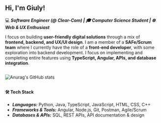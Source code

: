 ## Hi, I'm Giuly!

 💻 **_Software Engineer (@ Clear-Com) | 🎓 Computer Science Student | 🌐 Web & UX Enthusiast_**
 
I focus on building **user-friendly digital solutions** through a mix of **frontend, backend, and UX/UI design**. I am a member of a **SAFe/Scrum team** where I currently have the role of a **front-end developer**, with some exploration into backend development. I focus on implementing and completing entire features using **TypeScript, Angular, APIs, and database integration**.

##  
####  
![Anurag's GitHub stats](https://github-readme-stats.vercel.app/api?username=Emboiss13&show_icons=true&theme=gotham)

##  
#### 🛠️ Tech Stack  
- _**Languages:**_ Python, Java, TypeScript, JavaScript, HTML, CSS, C++ 
- _**Frameworks & Tools:**_ Angular, Node.js, Git, Postman, Agile/Scrum  
- _**Databases & APIs:**_ SQL, REST APIs, API documentation & design



